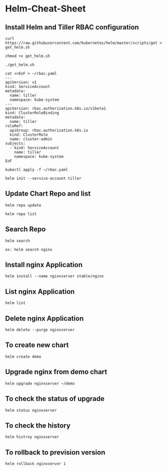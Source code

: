 # Helm-Cheat-Sheet

## Install Helm and Tiller RBAC configuration
```
curl https://raw.githubusercontent.com/kubernetes/helm/master/scripts/get > get_helm.sh

chmod +x get_helm.sh

./get_helm.sh
```
```
cat <<EoF > ~/rbac.yaml
---
apiVersion: v1
kind: ServiceAccount
metadata:
  name: tiller
  namespace: kube-system
---
apiVersion: rbac.authorization.k8s.io/v1beta1
kind: ClusterRoleBinding
metadata:
  name: tiller
roleRef:
  apiGroup: rbac.authorization.k8s.io
  kind: ClusterRole
  name: cluster-admin
subjects:
  - kind: ServiceAccount
    name: tiller
    namespace: kube-system
EoF
```
```
kubectl apply -f ~/rbac.yaml
```
```
helm init --service-account tiller
```

## Update Chart Repo and list
```
helm repo update

helm repo list
```
## Search Repo 

```
helm search 

ex: helm search nginx

```
## Install nginx Application
```
helm install --name nginxserver stable/nginx

```
## List nginx Application
```
helm list
```
## Delete nginx Application
```
helm delete --purge nginxserver

```
## To create new chart
```
helm create demo
```
## Upgrade nginx from demo chart
```
helm upgrade nginxserver ~/demo

```
## To check the status of upgrade
```
helm status nginxserver
```
## To check the history
```
helm histroy nginxserver
```
## To rollback to prevision version
```
helm rollback nginxserver 1
```

